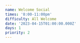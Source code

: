 ```yaml
---
name: Welcome Social
times: '8:00-11:00pm'
difficulty: All Welcome
date: '2023-04-15T01:00:00.000Z'
days: 1
priority: 2
---
```





